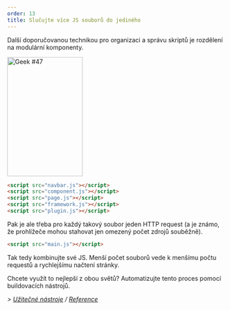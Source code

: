```yaml
---
order: 13
title: Slučujte více JS souborů do jediného
---
```


Další doporučovanou technikou pro organizaci a správu skriptů je rozdělení na modulární komponenty.

<div class="img-right">
  <img id="geek-47" class="icos-geek" src="http://browserdiet.com/en/assets/img/47.png" alt="Geek #47" width="174" height="275" />
</div>

```html
<script src="navbar.js"></script>
<script src="component.js"></script>
<script src="page.js"></script>
<script src="framework.js"></script>
<script src="plugin.js"></script>
```

Pak je ale třeba pro každý takový soubor jeden HTTP request (a je známo, že prohlížeče mohou stahovat jen omezený počet zdrojů souběžně).

```html
<script src="main.js"></script>
```

Tak tedy kombinujte své JS. Menší počet souborů vede k menšímu počtu requestů a rychlejšímu načtení stránky.

Chcete využít to nejlepší z obou světů? Automatizujte tento proces pomocí buildovacích nástrojů.

*> [Užitečné nástroje](https://github.com/zenorocha/browser-diet/wiki/Tools#combine-multiple-js-files-into-one) / [Reference](https://github.com/zenorocha/browser-diet/wiki/References#combine-multiple-js-files-into-one)*
